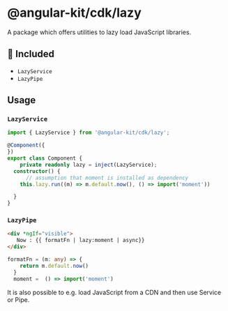 # @angular-kit/cdk/lazy

A package which offers utilities to lazy load JavaScript libraries.

## 🔋 Included

- `LazyService`
- `LazyPipe`

## Usage

### `LazyService`

```typescript
import { LazyService } from '@angular-kit/cdk/lazy';

@Component({
})
export class Component {
    private readonly lazy = inject(LazyService);
  constructor() {
      // assumption that moment is installed as dependency
    this.lazy.run((m) => m.default.now(), () => import('moment'))

  }
}
```

### `LazyPipe`

```html
<div *ngIf="visible">
   Now : {{ formatFn | lazy:moment | async}}
</div>
```

```typescript
formatFn = (m: any) => {
    return m.default.now()
  }
  moment =  () => import('moment')
```

It is also possible to e.g. load JavaScript from a CDN and then use Service or Pipe.
